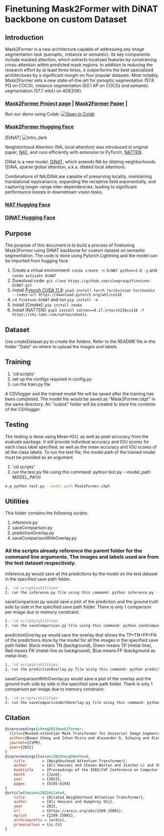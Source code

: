 # Finetuning Mask2Former with DiNAT backbone on custom Dataset

## Introduction
Mask2Former is a new architecture capable of addressing any image segmentation task (panoptic, instance or semantic). Its key components include masked attention, which extracts localized features by constraining cross-attention within predicted mask regions. In addition to reducing the research effort by at least three times, it outperforms the best specialized architectures by a significant margin on four popular datasets. Most notably, Mask2Former sets a new state-of-the-art for panoptic segmentation (57.8 PQ on COCO), instance segmentation (50.1 AP on COCO) and semantic segmentation (57.7 mIoU on ADE20K).

### [Mask2Former Project page](https://github.com/facebookresearch/Mask2Former) | [Mask2Former Paper](https://arxiv.org/abs/2112.10764) | 
Run our demo using Colab: [![Open In Colab](https://colab.research.google.com/assets/colab-badge.svg)](https://colab.research.google.com/drive/1uIWE5KbGFSjrxey2aRd5pWkKNY1_SaNq)
### [Mask2Former Hugging Face](https://huggingface.co/docs/transformers/model_doc/mask2former)

[DiNAT] ![intro_dark](https://github.com/sleepreap/Finetune-DiNAT/assets/98008874/3ed1040a-3d1e-4875-9baf-01bbfb8c6ce2)


Neighborhood Attention (NA, local attention) was introduced in original paper, 
[NAT](NAT.md), and runs efficiently with extension to PyTorch, [NATTEN](https://github.com/SHI-Labs/NATTEN).

DiNat is a new model, [DiNAT](DiNAT.md), which extends NA by dilating neighborhoods (DiNA, sparse global attention, a.k.a. dilated local attention).

Combinations of NA/DiNA are capable of preserving locality, maintaining translational equivariance, expanding the receptive field exponentially, 
and capturing longer-range inter-dependencies,  leading to significant performance boosts in downstream vision tasks.

###  [NAT Hugging Face](https://huggingface.co/models?filter=nat) 
### [DiNAT Hugging Face](https://huggingface.co/models?filter=dinat)

## Purpose
The purpose of this document is to build a process of finetuning Mask2Former using DiNAT backbone for custom dataset on semantic segmentation. The code is done using Pytorch Lightning and the model can be imported from hugging face.

1. Create a virtual environment: `conda create -n DiNAT python=3.8 -y` and `conda activate DiNAT `
2. Download code: `git clone https://github.com/sleepreap/Finetune-DiNAT.git`
3. Install [Pytorch CUDA 11.8](https://pytorch.org/): ` pip3 install torch torchvision torchaudio --index-url https://download.pytorch.org/whl/cu118 `
4. `cd Finetune-DiNAT` and run `pip install -e .`
5. Install [Cmake]: `pip install cmake `
6. Install [NATTEN]: `pip3 install natten==0.17.1+torch230cu118 -f https://shi-labs.com/natten/wheels`

## Dataset
Use createDataset.py to create the folders.
Refer to the README file in the folder "Data" on where to upload the images and labels.

## Training
1. 'cd scripts' 
2. set up the configs required in config.py
3. run the train.py file

A CSVlogger and the trained model file will be saved after the training has been completed. The model file would be saved as "Mask2Former.ckpt" in the same directory. An "output" folder will be created to store the contents of the CSVlogger.

## Testing
The testing is done using Mean-IOU, as well as pixel accuracy from the evaluate package. It will provide individual accuracy and IOU scores for each class label specified, as well as the mean accuracy and IOU scores of all the class labels. To run the test file, the model path of the trained model must be provided as an argument.

1. 'cd scripts' 
2. run the test.py file using this command: python test.py --model_path MODEL_PATH
   
```bash
e.g python test.py --model_path Mask2Former.ckpt
```

## Utilities
This folder contains the following scripts:
1. inference.py
2. saveComparison.py
3. predictionOverlay.py
4. saveComparisonWithOverlay.py
   
### All the scripts already reference the parent folder for the command line arguments. The images and labels used are from the test dataset respectively.

Inference.py would save all the predictions by the model on the test dataset in the specified save path folder.



```bash
1. 'cd scripts/utilities'
2. run the inference.py file using this command: python inference.py --model_path MODEL_PATH --save_path SAVE_PATH
```

saveComparison.py would save a plot of the prediction and the ground truth side by side in the specified save path folder. There is only 1 comparison per image due to memory constraint.

```bash
1. 'cd scripts/utilities'
2. run the saveComparison.py file using this command: python saveComparison.py --model_path MODEL_PATH --save_path SAVE_PATH
```
predictionOverlay.py would save the overlay that shows the TP+TN+FP+FN of the predictions done by the model for all the images in the specified save path folder. Black means TN (background), Green means TP (metal-line), Red means FN (metal-line as background), Blue means FP (background as metal-line).

```bash
1. 'cd scripts/utilities'
2. run the predictionOverlay.py file using this command: python predictionOverlay.py --model_path MODEL_PATH --save_path SAVE_PATH
```
saveComparisonWithOverlay.py would save a plot of the overlay and the ground truth side by side in the specified save path folder. There is only 1 comparison per image due to memory constraint.

```bash
1. 'cd scripts/utilities'
2. run the saveComparisonWithOverlay.py file using this command: python saveComparisonWithOverlay.py --model_path MODEL_PATH --save_path SAVE_PATH
```

## Citation
```BibTeX
@inproceedings{cheng2021mask2former,
  title={Masked-attention Mask Transformer for Universal Image Segmentation},
  author={Bowen Cheng and Ishan Misra and Alexander G. Schwing and Alexander Kirillov and Rohit Girdhar},
  journal={CVPR},
  year={2022}
}
@inproceedings{hassani2023neighborhood,
	title        = {Neighborhood Attention Transformer},
	author       = {Ali Hassani and Steven Walton and Jiachen Li and Shen Li and Humphrey Shi},
	booktitle    = {Proceedings of the IEEE/CVF Conference on Computer Vision and Pattern Recognition (CVPR)},
	month        = {June},
	year         = {2023},
	pages        = {6185-6194}
}
@article{hassani2022dilated,
	title        = {Dilated Neighborhood Attention Transformer},
	author       = {Ali Hassani and Humphrey Shi},
	year         = 2022,
	url          = {https://arxiv.org/abs/2209.15001},
	eprint       = {2209.15001},
	archiveprefix = {arXiv},
	primaryclass = {cs.CV}
}
```
